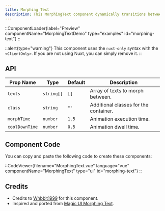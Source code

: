 ```yaml
---
title: Morphing Text
description: This MorphingText component dynamically transitions between an array of text strings, creating a smooth, engaging visual effect.
---
```


::ComponentLoader{label="Preview" componentName="MorphingTextDemo" type="examples" id="morphing-text"}
::

::alert{type="warning"}
This component uses the `nuxt-only` syntax with the `<ClientOnly>`. If you are not using Nuxt, you can simply remove it.
::

## API

| Prop Name      | Type       | Default | Description                           |
| -------------- | ---------- | ------- | ------------------------------------- |
| `texts`        | `string[]` | `[]`    | Array of texts to morph between.      |
| `class`        | `string`   | `""`    | Additional classes for the container. |
| `morphTime`    | `number`   | `1.5`   | Animation execution time.             |
| `coolDownTime` | `number`   | `0.5`   | Animation dwell time.                 |

## Component Code

You can copy and paste the following code to create these components:

::CodeViewer{filename="MorphingText.vue" language="vue" componentName="MorphingText" type="ui" id="morphing-text"}
::

## Credits

- Credits to [Whbbit1999](https://github.com/Whbbit1999) for this component.
- Inspired and ported from [Magic UI Morphing Text](https://magicui.design/docs/components/morphing-text).
